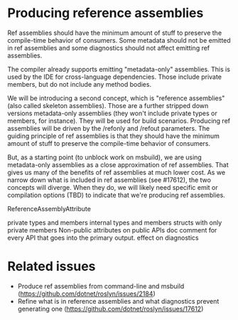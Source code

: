 # Producing reference assemblies

Ref assemblies should have the minimum amount of stuff to preserve the compile-time behavior of consumers. Some metadata should not be emitted in ref assemblies and some diagnostics should not affect emitting ref assemblies.


The compiler already supports emitting "metadata-only" assemblies. This is used by the IDE for cross-language dependencies. Those include private members, but do not include any method bodies.

We will be introducing a second concept, which is "reference assemblies" (also called skeleton assemblies). Those are a further stripped down versions metadata-only assemblies (they won't include private types or members, for instance). They will be used for build scenarios. Producing ref assemblies will be driven by the /refonly and /refout parameters.
The guiding principle of ref assemblies is that they should have the minimum amount of stuff to preserve the compile-time behavior of consumers.

But, as a starting point (to unblock work on msbuild), we are using metadata-only assemblies as a close approximation of ref assemblies. That gives us many of the benefits of ref assemblies at much lower cost. As we narrow down what is included in ref assemblies (see #17612), the two concepts will diverge. When they do, we will likely need specific emit or compilation options (TBD) to indicate that we're producing ref assemblies.



ReferenceAssemblyAttribute 

private types and members
internal types and members
structs with only private members
Non-public attributes on public APIs 
doc comment for every API that goes into the primary output.
effect on diagnostics 


# Related issues
- Produce ref assemblies from command-line and msbuild (https://github.com/dotnet/roslyn/issues/2184)
- Refine what is in reference assemblies and what diagnostics prevent generating one (https://github.com/dotnet/roslyn/issues/17612)
